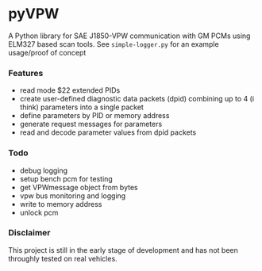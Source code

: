 # pyVPW
A Python library for SAE J1850-VPW communication with GM PCMs using ELM327 based scan tools. See `simple-logger.py` for an example usage/proof of concept

### Features
- read mode $22 extended PIDs
- create user-defined diagnostic data packets (dpid) combining up to 4 (i think) parameters into a single packet
- define parameters by PID or memory address
- generate request messages for parameters
- read and decode parameter values from dpid packets

### Todo
- debug logging
- setup bench pcm for testing
- get VPWmessage object from bytes
- vpw bus monitoring and logging
- write to memory address
- unlock pcm


### Disclaimer
This project is still in the early stage of development and has not been throughly tested on real vehicles.
